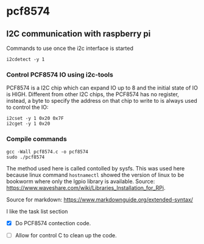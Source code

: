 # pcf8574
## I2C communication with raspberry pi

Commands to use once the i2c interface is started<br>
```
i2cdetect -y 1
```

### Control PCF8574 IO using i2c-tools
PCF8574 is a I2C chip which can expand IO up to 8 and the initial state of IO is HIGH. Different from other I2C chips, the PCF8574 has no register, instead, a byte to specify the address on that chip to write to is always used to control the IO:<br>
```
i2cset -y 1 0x20 0x7F
i2cget -y 1 0x20
```

### Compile commands
```
gcc -Wall pcf8574.c -o pcf8574
sudo ./pcf8574
```

The method used here is called contolled by sysfs.  This was used here because linux command ```hostnamectl``` showed the version of linux to be bookworm where only the lgpio library is available.  Source: https://www.waveshare.com/wiki/Libraries_Installation_for_RPi. 










Source for markdown:
https://www.markdownguide.org/extended-syntax/

I like the task list section<br>
- [x] Do PCF8574 contection code.
- [ ] Allow for control C to clean up the code.

